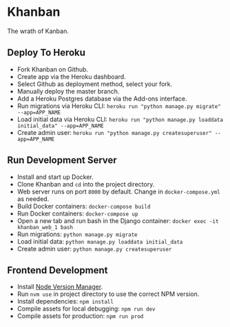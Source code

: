 # Khanban

The wrath of Kanban.


## Deploy To Heroku

- Fork Khanban on Github.
- Create app via the Heroku dashboard.
- Select Github as deployment method, select your fork.
- Manually deploy the master branch.
- Add a Heroku Postgres database via the Add-ons interface.
- Run migrations via Heroku CLI: `heroku run "python manage.py migrate" --app=APP_NAME`
- Load initial data via Heroku CLI: `heroku run "python manage.py loaddata initial_data" --app=APP_NAME`
- Create admin user: `heroku run "python manage.py createsuperuser" --app=APP_NAME`


## Run Development Server

- Install and start up Docker.
- Clone Khanban and `cd` into the project directory.
- Web server runs on port `8000` by default. Change in `docker-compose.yml` as needed.
- Build Docker containers: `docker-compose build`
- Run Docker containers: `docker-compose up`
- Open a new tab and run bash in the Django container: `docker exec -it khanban_web_1 bash`
- Run migrations: `python manage.py migrate`
- Load initial data: `python manage.py loaddata initial_data`
- Create admin user: `python manage.py createsuperuser`


## Frontend Development

- Install [Node Version Manager](https://github.com/creationix/nvm).
- Run `nvm use` in project directory to use the correct NPM version.
- Install dependencies: `npm install`
- Compile assets for local debugging: `npm run dev`
- Compile assets for production: `npm run prod`
